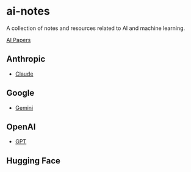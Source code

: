 # ai-notes

A collection of notes and resources related to AI and machine learning.

[AI Papers](papers.md)

## Anthropic

- [Claude](anthropic/claude.md)

## Google

- [Gemini](google/gemini.md)

## OpenAI

- [GPT](openai/gpt.md)

## Hugging Face
